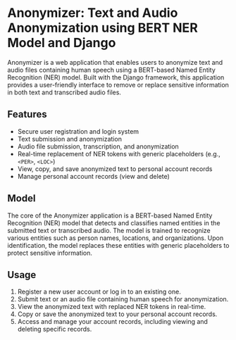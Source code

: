 # Anonymizer: Text and Audio Anonymization using BERT NER Model and Django

Anonymizer is a web application that enables users to anonymize text and audio files containing human speech using a BERT-based Named Entity Recognition (NER) model. Built with the Django framework, this application provides a user-friendly interface to remove or replace sensitive information in both text and transcribed audio files.

## Features

- Secure user registration and login system
- Text submission and anonymization
- Audio file submission, transcription, and anonymization
- Real-time replacement of NER tokens with generic placeholders (e.g., `<PER>`, `<LOC>`)
- View, copy, and save anonymized text to personal account records
- Manage personal account records (view and delete)

## Model

The core of the Anonymizer application is a BERT-based Named Entity Recognition (NER) model that detects and classifies named entities in the submitted text or transcribed audio. The model is trained to recognize various entities such as person names, locations, and organizations. Upon identification, the model replaces these entities with generic placeholders to protect sensitive information.

## Usage

1. Register a new user account or log in to an existing one.
2. Submit text or an audio file containing human speech for anonymization.
3. View the anonymized text with replaced NER tokens in real-time.
4. Copy or save the anonymized text to your personal account records.
5. Access and manage your account records, including viewing and deleting specific records.